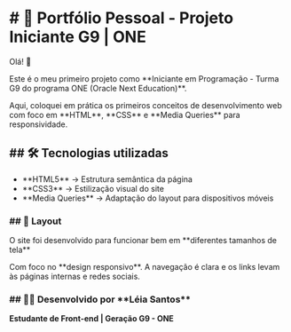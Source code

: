 <h1># 🚀 Portfólio Pessoal - Projeto Iniciante G9 | ONE</h1>
<p>Olá! 👋</p>
<p>  Este é o meu primeiro projeto como **Iniciante em Programação 
  - Turma G9 do programa ONE (Oracle Next Education)**. </p>
<p>  Aqui, coloquei em prática os primeiros conceitos de desenvolvimento web 
  com foco em **HTML**, **CSS** e **Media Queries** para responsividade.</p>

<h2>## 🛠️ Tecnologias utilizadas</h2>
<ul>
  <li>**HTML5** → Estrutura semântica da página</li>
  
  <li>**CSS3** → Estilização visual do site  </li>
  
  <li>**Media Queries** → Adaptação do layout para dispositivos móveis</li>
</ul>


<h3>## 📱 Layout</h3>
<p>O site foi desenvolvido para funcionar bem em **diferentes tamanhos de tela**</p>
<p>Com foco no **design responsivo**. A navegação é clara e os links levam às páginas internas e redes sociais.</p>


<h3>## 👩‍💻 Desenvolvido por **Léia Santos**  </h3>
<strong>Estudante de Front-end | Geração G9 - ONE  </strong>


